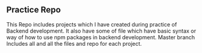 ## Practice Repo
This Repo includes projects which I have created during practice of Backend development.
It also have some of file which have basic syntax or way of how to use npm packages in backend development.
Master branch Includes all and all the files and repo for each project.

